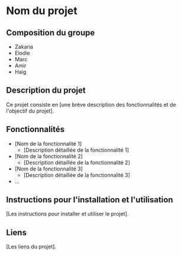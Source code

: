 # Nom du projet

## Composition du groupe

- Zakaria
- Elodie
- Marc
- Amir
- Haig

## Description du projet

Ce projet consiste en [une brève description des fonctionnalités et de l'objectif du projet].

## Fonctionnalités

- [Nom de la fonctionnalité 1]
  - [Description détaillée de la fonctionnalité 1]
- [Nom de la fonctionnalité 2]
  - [Description détaillée de la fonctionnalité 2]
- [Nom de la fonctionnalité 3]
  - [Description détaillée de la fonctionnalité 3]
- ...

## Instructions pour l'installation et l'utilisation

[Les instructions pour installer et utiliser le projet].

## Liens

[Les liens du projet].
